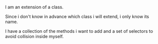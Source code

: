 I am an extension of a class.

Since i don't know in advance which class i will extend, i only know its name.

I have a collection of the methods i want to add and a set of selectors to avoid collision inside myself.